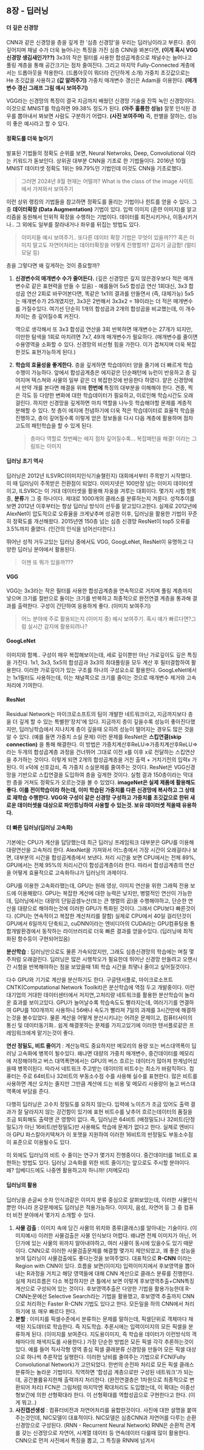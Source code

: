 ## 8장 - 딥러닝

#### 더 깊은 신경망
CNN과 같은 신경망을 층을 깊게 한 '심층 신경망'을 우리는 딥러닝이라고 부른다.
층이 깊어지며 채널 수가 더욱 늘어나는 특징을 가진 심층 CNN을 봐본다면,
**(이게 혹시 VGG 신경망 생김새인가??)** 3x3의 작은 필터를 사용한 합성곱계층으로 채널수는 늘어나고 풀링 계층을 통해 공간크기는 점차 줄여진다. 그리고 마지막 Fully-Connected 계층에서는 드롭아웃을 적용한다. (드롭아웃이 뭐더라 간단하게 소개)
가중치 초깃값으로는 He 초깃값을 사용하고 **(값 알려주기)** 가중치 매개변수 갱신은 Adam을 이용한다. **(매개변수 갱신 그래프 그림 예시 보여주기)**

VGG라는 신경망의 특징이 결국 지금까지 배웠던 신경망 기술을 잔뜩 녹인 신경망이다. 이것으로 MNIST를 학습하면 99.38% 정도가 된다. **(아주 훌륭한 성능)**
잘못 인식된 경우를 뽑아내서 봐보면 사람도 구분하기 어렵다. **(사진 보여주며)** 즉, 판별을 잘하는, 성능이 좋은 예시라고 할 수 있다.
#### 정확도를 더욱 높이기
발표된 기법들의 정확도 순위를 보면, Neural Netwroks, Deep, Convolutional 이라는 키워드가 돋보인다. 상위권 대부분 CNN을 기초로 한 기법들이다.
2016년 10월 MNIST 데이터셋 정확도 1위는 99.79%인 기법인데 이것도 CNN을 기초로했다.
> 그러면 2024년 8월 현재는 어떨까? What is the class of the image 사이트에서 가져와서 보여주기

이런 상위 랭킹의 기법들을 참고하면 정확도를 올리는 기법이나 힌트를 얻을 수 있다.
그 중 **데이터확장 (Data Augmentation)** 기법이 있다. 입력 이미지 (훈련 이미지)를 알고리즘을 동원해서 인위적 확장을 수행하는 기법이다.
데이터를 회전시키거나, 이동시키거나.. 그 외에도 일부를 잘라내거나 좌우를 뒤집는 방법도 있다. 
> 이미지들 예시 보여주기.. 또다른 데이터 확장 기법은 무엇이 있을까???
> 혹은 이미지 말고도 자연어처리는 데이터확장을 어떻게 진행할까? 갑자기 궁금함! (멀티모달 등)

층을 그렇다면 왜 깊게하는 것이 중요할까?
1) **신경변수의 매개변수 수가 줄어든다.**  (깊은 신경망은 깊지 않은경우보다 적은 매개변수로 같은 표현력을 만들 수 있음) - 예를들어 5x5 합성곱 연산 1회대신, 3x3 합성곱 연산 2회로 바꾸어본다면, 똑같은 1x1의 결과를 만들면서 (즉, 대체가능) 5x5는 매개변수가 25개였지만, 3x3은 2번해서 3x3x2 = 18이라는 더 적은 매개변수를 가질수있다. 여기선 단순히 1개의 합성곱과 2개의 합성곱을 비교했는데, 이 개수 차이는 층 깊어질수록 커진다.
   
   역으로 생각해서 또 3x3 합성곱 연산을 3회 반복하면 매개변수는 27개가 되지만, 이만한 탐색을 1회로 마치려면 7x7, 49개 매개변수가 필요하다.
   (매개변수를 줄이면 수용영역을 소화할 수 있다. 신경망의 비선형 힘을 가한다. 이가 겹쳐지며 더욱 복잡한것도 표현가능하게 된다.)
2) **학습의 효율성을 좋게한다.** 층을 깊게하면 학습데이터 양을 줄기에 더 빠르게 학습수행이 가능하다. 앞에서 합성곱계층은 에지같은 단순패턴에 뉴런이 반응하고 층 깊어지며 텍스쳐와 사물의 일부 같은 더 복잡한것에 반응한다 하였다. 
   얕은 신경망에서 만약 개를 본다면 해결을 위해 **한번에** 특징의 대부분을 이해해야 한다. 견종, 찍은 각도 등 다양한 변화에 대한 학습데이터가 필요하고, 이로인해 학습시간도 오래걸린다.
   하지만 신경망을 깊게하면 마치 역할을 나누듯 학습해야할 문제를 계층적 분해할 수 있다.
   첫 층이 에지에 전념하기에 더욱 적은 학습데이터로 효율적 학습을 진행하고, 층이 깊어질수록 이렇게 얻은 정보들을 다시 다음 계층에 활용하며 점차 고도의 패턴학습을 할 수 있게 된다.
	> 층마다 역할로 첫번째는 에지 점차 깊어질수록... 복잡패턴을 해결! 이라는 그림또는 이미지
	
#### 딥러닝 초기 역사
딥러닝은 2012년 ILSVRC(이미지인식기술챌린지) 대회에서부터 주목받기 시작했다. 이 때 딥러닝이 주목받은 전환점이 되었다.
이미지넷은 100만장 넘는 이미지 데이터셋이고, ILSVRC는 이 거대 데이터셋을 활용해 자웅을 겨루는 대회이다. 
몇가지 시험 항목 중, **분류**가 그 중 하나이다. 제대로 1000개의 클래스를 분류하는지 겨룬다. 
성적추이를 보면 2012년 이후부터는 항상 딥러닝 방식이 선두를 맡고있다고한다. 실제로 2012년에 AlexNet이 압도적으로 오류율을 크게낮추며 성공한 이후, 딥러닝을 활용한 기법이 꾸준히 정확도를 개선해왔다.
2015년엔 150층 넘는 심층 신경망 ResNet이 top5 오류를 3.5%까지 줄였다. (인간의 인식을 넘어선다한다.)

뛰어난 성적 거두고있는 딥러닝 중에서도 VGG, GoogLeNet, ResNet이 유명하고 다양한 딥러닝 분야에서 활용된다. 
> 이젠 또 뭐가 있을까???

#### VGG
VGG는 3x3라는 작은 필터를 사용한 합성곱계층을 연속적으로 거치며 풀링 계층까지 넣으며 크기를 절반으로 둘이는 크기를 반복하고 최종적으로 완전연결 계층을 통과해 결과를 출력한다.
구성이 간단하여 응용하게 좋다. (이미지 보여주기) 
> 어느 분야에 주로 활용되는지 (이미지 중) 예시 보여주기. 혹시 얘가 빠르다면?그럼 실시간 감지에 활용되려나?
#### GoogLeNet
이미지와 함꼐..
구성이 매우 복잡해보이는데, 세로 깊이뿐만 아닌 가로깊이도 깊은 특징을 가진다. 1x1, 3x3, 5x5의 합성곱과 3x3의 최대풀링을 모두 계산 후 필터결합하여 활용한다. 이러한 가로깊이가 있는 구조를 하나의 구성요소로 활용한다.
GoogLeNet에서는 1x1필터도 사용하는데, 이는 채널쪽으로 크기를 줄이는 것으로 매개변수 제거와 고속처리에 기여한다. 
#### ResNet
Residual Network는 마이크로소프트의 팀이 개발한 네트워크이고, 지금까지보다 층을 더 깊게 할 수 있는 특별한'장치'에 있다.
지금까지 층이 깊을수록 성능이 좋아진다했지만, 딥러닝학습에서 지나치게 층이 깊을때 오히려 성능이 떨어지는 경우도 많은 것을 알 수 있다. (예를 들면 가중치 소실 문제)
이런 문제를 ResNet은 **스킵연결(skip connection)** 을 통해 해결한다. 
이 방법은 가중치계산후ReLU=>가중치계산후ReLU=> 라는 두개의 합성곱계층 과정을 건너뛰어 그대로 이전 x를 이후 x로 전달하는 스킵연산을 추가하는 것이다.
이렇게 되면 2개의 합성곱계층을 거친 출력 + 거치기전의 입력x 가 된다. 이 x덕에 신호감쇠, 즉 가중치 소실문제를 줄여주는 것이다.
ResNet은 VGG신경망을 기반으로 스킵연결을 도입하여 층을 깊게한 것이다.
실험 결과 150층이라는 막대한 층을 거쳐도 정확도가 오르는것을 볼 수 있었다.
**imageNet은 실제 제품에 활용해도 좋다. 이를 전이학습이라 하는데, 이미 학습된 가중치를 다른 신경망에 복사하고 그 상태로 재학습 수행한다. VGG와 구성이 같은 신경망 구성하고 가중치를 초깃값으로 한뒤 새로운 데이터셋을 대상으로 파인튜닝하여 사용할 수 있는것. 보유 데이터셋 적을때 유용하다.**
#### 더 빠른 딥러닝(딥러닝 고속화)
기본에는 CPU가 계산을 답당했는데 최근 딥러닝 프레임워크 대부분은 GPU를 이용해 대량연산을 고속처리 한다. 
AlexNet을 가져와서 어느층에서 가장 시간이 오래걸리나 보면, 대부분의 시간을 합성곱계층에서 보낸다. 처리 시간을 보면 CPU에서는 전체 89%, GPU에서는 전체 95%의 처리시간이 합성곱계층이라 한다. 따라서 합성곱계층의 연산을 어떻게 효율적으로 고속화하냐가 딥러닝의 과제이다.

GPU를 이용한 고속화라했는데, GPU는 원래 영상, 이미지 연산을 위한 그래픽 전용 보드에 이용해왔다. GPU는 복잡한 계산에 대한 능력은 낮지만, 병렬적인 연산이 가능한데, 딥러닝에서는 대량의 단일곱셈누산(또는 큰 행렬의 곱)을 수행해야하고, 단순한 연산을 대량으로 해야하는것에 이러한 GPU가 특화된 것이다. 그래서 CPU보다 빠른것이다. (CPU는 연속적이고 복잡한 계산처리를 잘함)
실제로 CPU에서 40일 걸리던것이 GPU에서 6일까지 단축되고, cuDNN이라는 엔비디아의 CUDA라는 GPU컴퓨팅용 통합개발환경에서 동작하는 라이브러리로 더욱 빠른 결과를 얻을수있다. (딥러닝에 최적화된 함수등이 구현되어있음)

**분산학습** : 딥러닝만으로도 물론 가속되었지만, 그래도 심층신경망의 학습에는 며칠 몇주처럼 오래걸린다. 딥러닝은 많은 시행착오가 필요한데 뛰어난 신경망 만들려고 오랜시간 시험을 반복해야하는 점을 보았을때 1회 학습 시간을 최댛나 줄이고 싶어질것이다.

다수 GPU와 기기로 계산을 분산하기도 한다. 구글텐서플로, 마이크로소프트CNTK(Computational Network Toolkit)은 분산학습에 역점 두고 개발중이다. 이런 대기업의 거대한 데이터센터에서 저지연,고처리량 네트워크를 활용한 분산학습이 놀라운 효과를 보이고있다. 
GPU가 늘어날수록 학습속도도 빨라지는데, 여러기기를 연결하여 GPU를 100개까지 사용하니 56배나 속도가 빨라져 7일의 과제를 3시간만에 해결하는것을 볼수있었다.
물론 계산을 어떻게 분산시키냐는 어려운 문제이고, 컴퓨터사이의 통신 및 데이터동기화.. 쉽게 해결못하는 문제를 가지고있기에 이러한 텐서플로같은 프레임워크에게 맡기는것이 좋다.

**연산 정밀도, 비트 줄이기** : 계산능력도 중요하지만 메모리의 용량 또는 버스대역폭이 딥러닝 고속화에 병목이 될수있다. 왜냐면 대량의 가중치 매개변수, 중간데이터를 메모리에 저장해야하고
버스 대역폭면에서는 GPU의 버스 흐르는 데이터가 많아져 한계넘어섰을때 병목이된다. 따라서 네트워크 주고받는 데이터의 비트수는 최소가 바람직하다.
컴퓨터는 주로 64비트나 32비트의 부동소수점 수를 사용해 실수를 표현한다. 많은 비트를 사용하면 계산 오차는 줄지만 그만큼 계산에 드는 비용 및 메모리 사용량이 늘고 버스대역폭에 부담을 준다.

다행히 딥러닝은 고수치 정밀도를 요하지 않는다. 입력에 노이즈가 조금 있어도 출력 결과가 잘 달라지지 않는 강건함이 있기에 표현 비트수를 낮추어 흐르는데이터의 품질을 조금 퇴회해도 출력엔 큰 영향이 없다.
즉, 딥러닝은 64비트 (배정밀도)나 32비트(단정밀도)가 아닌 16비트(반정밀도)만 사용해도 학습에 문제가 없다고 한다. 실제로 엔비디아 GPU 파스칼아키텍쳐가 이 포맷을 지원하여 이러한 16비트의 반정밀도 부동소수점이 표준으로 이용될수도 있다.

이 외에도 딥러닝의 비트 수 줄이는 연구가 몇가지 진행중이다. 중간데이터를 1비트로 표현하는 방법도 있다. 딥러닝 고속화를 위한 비트 줄이기는 앞으로도 주시할 분야이다. 왜? 임베디드에도 나중엔 활용하고자 하니까! (저메모리)
#### 딥러닝의 활용
딥러닝을 손글씨 숫자 인식과같은 이미지 분류 중심으로 살펴보았는데, 이러한 사물인식뿐만 아니라 온갖문제에도 딥러닝은 적용가능하다. 이미지, 음성, 자연어 등
그 중 컴퓨터 비전 분야에서 몇가지 소개할 수 있다.
1) **사물 검출** : 이미지 속에 담긴 사물의 위치와 종류(클래스)를 알아내는 기술이다. (이미지예시)
   이러한 사물검출은 사물 인식보다 어렵다. 왜냐면 전체 이미지가 아닌, 어딘가에 있는 사물의 위까지 알아내야하고, 여러 사물이 동시에 있을수도 있기 때문이다.
   CNN으로 이러한 사물검출문제를 해결할 몇가지 제안되었고, 꽤 좋은 성능을 보여 딥러닝이 사물검출에도 좋다는것을 보여주었다.
   대표적으로 **R-CNN** 이라는 Region with CNN이 있다. 흐름을 보면(이미지) 입력이미지에서 후보영역을 뽑아내는 R과정을 거치고 해당 영역들에 대해 CNN 계산으로 클래스 분류를 진행한다.
   실제 처리흐름은 다소 복잡하지만 큰 틀에서 보면 이렇게 후보영역추출+CNN특징계산으로 구성되어 있는 것이다.
   후보영역추출은 다양한 기법을 활용가능한데 R-CNN논문에선 Selective Search라는 기법을 활용했고, 후보영역 추출까지 CNN으로 처리하는 Faster R-CNN 기법도 있다고 한다. 모든일을 하의 CNN에서 처리하기에 또 매우 빠르다 한다.
2) **분할** : 이미지를 픽셀수준에서 분류하는 문제를 말하는데, 픽셀단위로 객체마다 채색된 지도데터로 학습한다. 즉 지도학습. 추론시에는 입력이미지의 모든 픽셀을 분류하게 된다. (이미지를 보여준다. 지도용이미지, 즉 학습용 데이터가 이런방식의 객체마다의 채색지도를 사용한다.)
   가장 단순한 방법은 모든 픽셀 각각 추론하는것이있다. 예를 들어 직사각형 영역 중심 픽셀 클래분류 신경망을 만들어 모든 픽셀 대상으로 하나씩 추론작업 실행한다. 이러한 낭비를 줄여주는 기법으로 FCN(Fully Convolutional Network)가 고안되었다. 한번의 순전파 처리로 모든 픽셀 클래스 분류하는 놀라운 기법이다.
   직역하면 '합성곱 계층으로만 구성된 네트워크'가 되는데, 공간볼륨유지한채 출력까지 처리한다. (완전연결층은 1차원으로 최종적으로 변환되어 처리) FCN은 그림처럼 마지막엔 확대처리도 도입했는데, 이 확대는 이중선형보간에 의한 선형확대라 한다. 이 선형확대를 역합성곱으로 구현한다고 한다. (이게 뭐고..)
3) **사진캡션생성** : 컴퓨터비전과 자연어처리를 융합한것이다. 사진에 대한 설명을 붙여주는것인데, NIC모델이 대표적이다. NIC모델은 심층CNN과 자연어를 다루는 순환신경망으로 구성된다. (RNN - Recurrent Neural Network) RNN은 순환적 관계를 갖는 신경망으로 자연어, 시계열 데이터 등 연속데이터 다룰때 많이 활용한다. CNN으로 먼저 사진에서 특징을 뽑고, 그 특징을 RNN에 넘겨서 